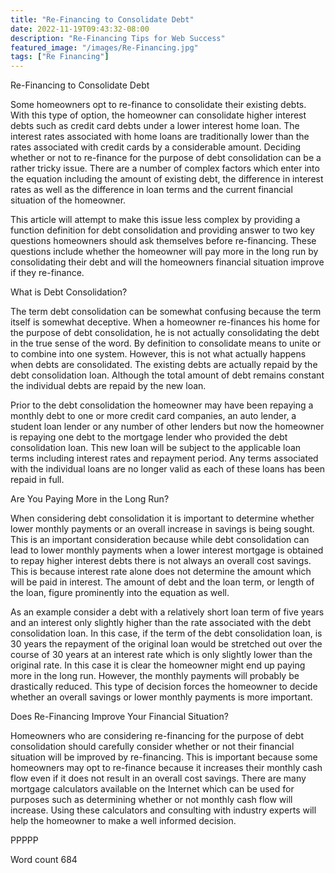 ```yaml
---
title: "Re-Financing to Consolidate Debt"
date: 2022-11-19T09:43:32-08:00
description: "Re-Financing Tips for Web Success"
featured_image: "/images/Re-Financing.jpg"
tags: ["Re Financing"]
---
```


Re-Financing to Consolidate Debt

Some homeowners opt to re-finance to consolidate their existing debts. With this type of option, the homeowner can consolidate higher interest debts such as credit card debts under a lower interest home loan. The interest rates associated with home loans are traditionally lower than the rates associated with credit cards by a considerable amount. Deciding whether or not to re-finance for the purpose of debt consolidation can be a rather tricky issue. There are a number of complex factors which enter into the equation including the amount of existing debt, the difference in interest rates as well as the difference in loan terms and the current financial situation of the homeowner. 

This article will attempt to make this issue less complex by providing a function definition for debt consolidation and providing answer to two key questions homeowners should ask themselves before re-financing. These questions include whether the homeowner will pay more in the long run by consolidating their debt and will the homeowners financial situation improve if they re-finance. 

What is Debt Consolidation?

The term debt consolidation can be somewhat confusing because the term itself is somewhat deceptive. When a homeowner re-finances his home for the purpose of debt consolidation, he is not actually consolidating the debt in the true sense of the word. By definition to consolidate means to unite or to combine into one system. However, this is not what actually happens when debts are consolidated. The existing debts are actually repaid by the debt consolidation loan. Although the total amount of debt remains constant the individual debts are repaid by the new loan. 

Prior to the debt consolidation the homeowner may have been repaying a monthly debt to one or more credit card companies, an auto lender, a student loan lender or any number of other lenders but now the homeowner is repaying one debt to the mortgage lender who provided the debt consolidation loan. This new loan will be subject to the applicable loan terms including interest rates and repayment period. Any terms associated with the individual loans are no longer valid as each of these loans has been repaid in full. 

Are You Paying More in the Long Run?

When considering debt consolidation it is important to determine whether lower monthly payments or an overall increase in savings is being sought. This is an important consideration because while debt consolidation can lead to lower monthly payments when a lower interest mortgage is obtained to repay higher interest debts there is not always an overall cost savings. This is because interest rate alone does not determine the amount which will be paid in interest. The amount of debt and the loan term, or length of the loan, figure prominently into the equation as well. 

As an example consider a debt with a relatively short loan term of five years and an interest only slightly higher than the rate associated with the debt consolidation loan. In this case, if the term of the debt consolidation loan, is 30 years the repayment of the original loan would be stretched out over the course of 30 years at an interest rate which is only slightly lower than the original rate. In this case it is clear the homeowner might end up paying more in the long run. However, the monthly payments will probably be drastically reduced. This type of decision forces the homeowner to decide whether an overall savings or lower monthly payments is more important. 

Does Re-Financing Improve Your Financial Situation?

Homeowners who are considering re-financing for the purpose of debt consolidation should carefully consider whether or not their financial situation will be improved by re-financing. This is important because some homeowners may opt to re-finance because it increases their monthly cash flow even if it does not result in an overall cost savings. There are many mortgage calculators available on the Internet which can be used for purposes such as determining whether or not monthly cash flow will increase. Using these calculators and consulting with industry experts will help the homeowner to make a well informed decision. 

PPPPP

Word count 684


